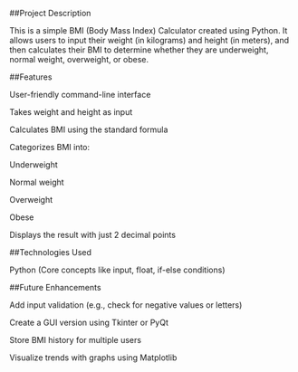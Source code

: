 ##Project Description

This is a simple BMI (Body Mass Index) Calculator created using Python.
It allows users to input their weight (in kilograms) and height (in meters), and then calculates their BMI to determine whether they are underweight, normal weight, overweight, or obese.

##Features

User-friendly command-line interface

Takes weight and height as input

Calculates BMI using the standard formula

Categorizes BMI into:

Underweight

Normal weight

Overweight

Obese

Displays the result with just 2 decimal points

##Technologies Used

Python (Core concepts like input, float, if-else conditions)

##Future Enhancements

Add input validation (e.g., check for negative values or letters)

Create a GUI version using Tkinter or PyQt

Store BMI history for multiple users

Visualize trends with graphs using Matplotlib
